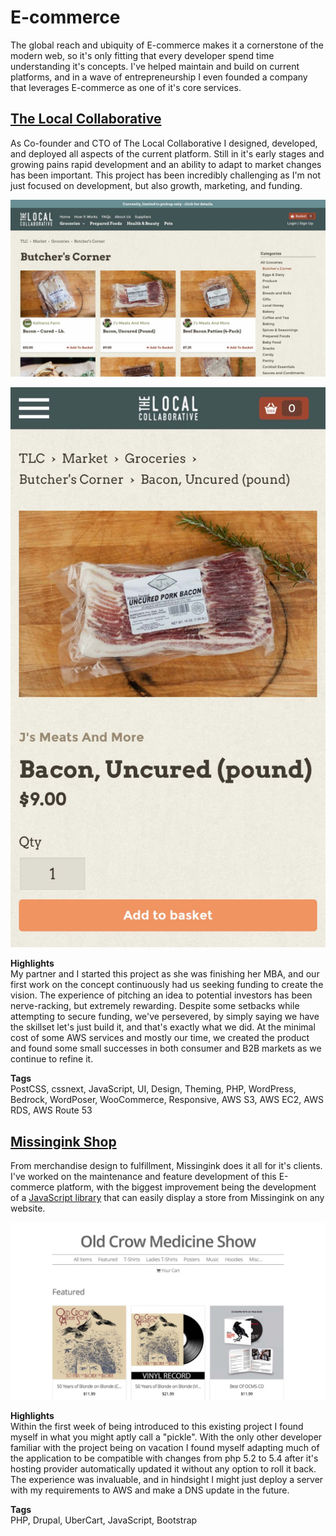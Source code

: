 # E-commerce

The global reach and ubiquity of E-commerce makes it a cornerstone of the modern web, so it's only fitting that every developer spend time understanding it's concepts.  I've helped maintain and build on current platforms, and in a wave of entrepreneurship I even founded a company that leverages E-commerce as one of it's core services.

## [The Local Collaborative](https://thelocalcollaborative.com)

As Co-founder and CTO of The Local Collaborative I designed, developed, and deployed all aspects of the current platform.  Still in it's early stages and growing pains rapid development and an ability to adapt to market changes has been important.  This project has been incredibly challenging as I'm not just focused on development, but also growth, marketing, and funding.  

<div class="image-grid responsive">
    <p><img src="/assets/images/projects/tlc-2.jpg"/></p>
    <p><img src="/assets/images/projects/tlc-mobile.jpg"/></p>
</div>

__Highlights__  
My partner and I started this project as she was finishing her MBA, and our first work on the concept continuously had us seeking funding to create the vision.  The experience of pitching an idea to potential investors has been nerve-racking, but extremely rewarding.  Despite some setbacks while attempting to secure funding, we've persevered, by simply saying we have the skillset let's just build it, and that's exactly what we did.  At the minimal cost of some AWS services and mostly our time, we created the product and found some small successes in both consumer and B2B markets as we continue to refine it.

__Tags__  
PostCSS, cssnext, JavaScript, UI, Design, Theming, PHP, WordPress, Bedrock, WordPoser, WooCommerce, Responsive, AWS S3, AWS EC2, AWS RDS, AWS Route 53

## [Missingink Shop](https://missinginkshop.com)

From merchandise design to fulfillment, Missingink does it all for it's clients.  I've worked on the maintenance and feature development of this E-commerce platform, with the biggest improvement being the development of a [JavaScript library](javascript.md#missingink-store-drop-in) that can easily display a store from Missingink on any website.

<div class="image-grid">
    <p><img src="/assets/images/projects/missinginkshop.jpg"/></p>
</div>

__Highlights__  
Within the first week of being introduced to this existing project I found myself in what you might aptly call a "pickle".  With the only other developer familiar with the project being on vacation I found myself adapting much of the application to be compatible with changes from php 5.2 to 5.4 after it's hosting provider automatically updated it without any option to roll it back.  The experience was invaluable, and in hindsight I might just deploy a server with my requirements to AWS and make a DNS update in the future.

__Tags__  
PHP, Drupal, UberCart, JavaScript, Bootstrap
